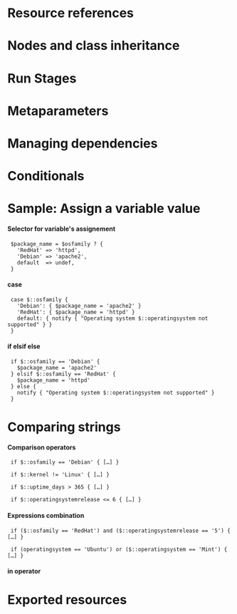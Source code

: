 # Resource references

# Nodes and class inheritance

# Run Stages

# Metaparameters

# Managing dependencies

# Conditionals


# Sample: Assign a variable value

#### Selector for variable's assignement 

     $package_name = $osfamily ? {
       'RedHat' => 'httpd',
       'Debian' => 'apache2',
       default  => undef,
     }

#### case

     case $::osfamily {
       'Debian': { $package_name = 'apache2' }
       'RedHat': { $package_name = 'httpd' }
       default: { notify { "Operating system $::operatingsystem not supported" } } 
     }
          
#### if elsif else

     if $::osfamily == 'Debian' {       $package_name = 'apache2'
     } elsif $::osfamily == 'RedHat' {       $package_name = 'httpd'
     } else {       notify { "Operating system $::operatingsystem not supported" }     }

# Comparing strings

#### Comparison operators

     if $::osfamily == 'Debian' { […] }

     if $::kernel != 'Linux' { […] }

     if $::uptime_days > 365 { […] }
     
     if $::operatingsystemrelease <= 6 { […] }

#### Expressions combination

     if ($::osfamily == 'RedHat') and ($::operatingsystemrelease == '5') { […] }

     if (operatingsystem == 'Ubuntu') or ($::operatingsystem == 'Mint') { […] }


#### in operator


# Exported resources

